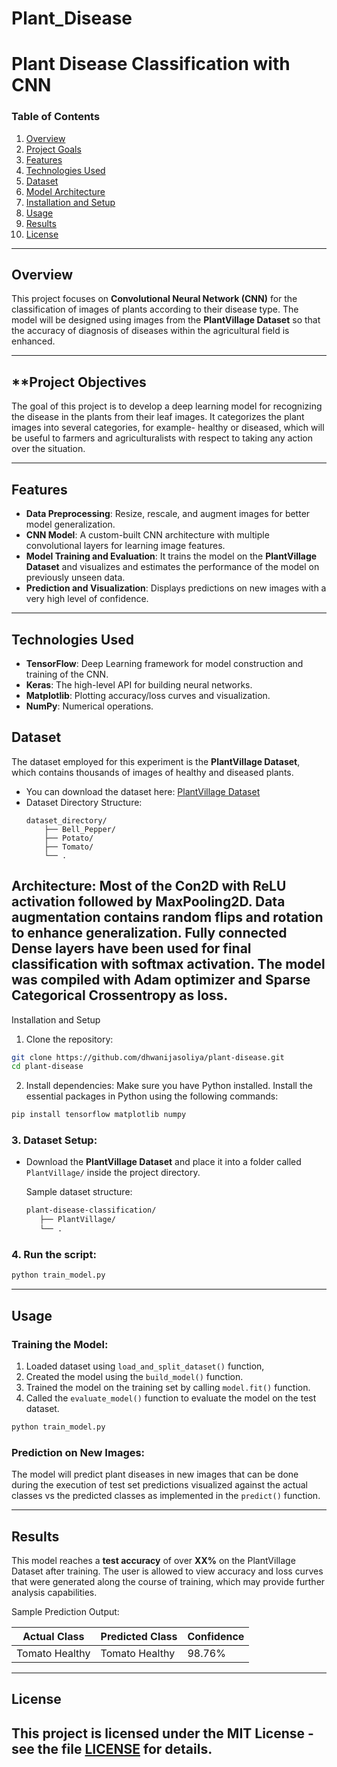 # Plant_Disease

# **Plant Disease Classification with CNN**

### **Table of Contents**
1. [Overview](#overview)
2. [Project Goals](#project-goals)
3. [Features](#features)
4. [Technologies Used](#technologies-used)
5. [Dataset](#dataset)
6. [Model Architecture](#model-architecture)
7. [Installation and Setup](#installation-and-setup)
8. [Usage](#usage)
9. [Results](#results)
10. [License](#license)

---

## **Overview**
This project focuses on **Convolutional Neural Network (CNN)** for the classification of images of plants according to their disease type. The model will be designed using images from the **PlantVillage Dataset** so that the accuracy of diagnosis of diseases within the agricultural field is enhanced.

---
## **Project Objectives
The goal of this project is to develop a deep learning model for recognizing the disease in the plants from their leaf images. It categorizes the plant images into several categories, for example- healthy or diseased, which will be useful to farmers and agriculturalists with respect to taking any action over the situation.

--- 

## **Features**
- **Data Preprocessing**: Resize, rescale, and augment images for better model generalization.
- **CNN Model**: A custom-built CNN architecture with multiple convolutional layers for learning image features.
- **Model Training and Evaluation**: It trains the model on the **PlantVillage Dataset** and visualizes and estimates the performance of the model on previously unseen data.
- **Prediction and Visualization**: Displays predictions on new images with a very high level of confidence.

---
## **Technologies Used**
- **TensorFlow**: Deep Learning framework for model construction and training of the CNN.
- **Keras**: The high-level API for building neural networks.
- **Matplotlib**: Plotting accuracy/loss curves and visualization.
- **NumPy**: Numerical operations.

## **Dataset**
 The dataset employed for this experiment is the **PlantVillage Dataset**, which contains thousands of images of healthy and diseased plants.

- You can download the dataset here: [PlantVillage Dataset](https://www.tensorflow.org/datasets/catalog/plant_village)
- Dataset Directory Structure:
  ```
  dataset_directory/
      ├── Bell_Pepper/
      ├── Potato/
      ├── Tomato/
      └── .
Architecture: Most of the Con2D with ReLU activation followed by MaxPooling2D. Data augmentation contains random flips and rotation to enhance generalization. Fully connected Dense layers have been used for final classification with softmax activation.
The model was compiled with Adam optimizer and Sparse Categorical Crossentropy as loss.
 
---
Installation and Setup
1. Clone the repository:
```bash
git clone https://github.com/dhwanijasoliya/plant-disease.git
cd plant-disease
```
2. Install dependencies:
Make sure you have Python installed. Install the essential packages in Python using the following commands:
```bash
pip install tensorflow matplotlib numpy
```

### **3. Dataset Setup:**
- Download the **PlantVillage Dataset** and place it into a folder called `PlantVillage/` inside the project directory.
  
  Sample dataset structure:
  ```bash
  plant-disease-classification/
     ├── PlantVillage/
     └── .
  ```

### **4. Run the script:**
```bash
python train_model.py
```

---
## **Usage**

### **Training the Model:**
1. Loaded dataset using `load_and_split_dataset()` function,
2. Created the model using the `build_model()` function.
3. Trained the model on the training set by calling `model.fit()` function.
4. Called the `evaluate_model()` function to evaluate the model on the test dataset.

```bash
python train_model.py
```

### **Prediction on New Images:**
The model will predict plant diseases in new images that can be done during the execution of test set predictions visualized against the actual classes vs the predicted classes as implemented in the `predict()` function.

---
## **Results**
This model reaches a **test accuracy** of over **XX%** on the PlantVillage Dataset after training. The user is allowed to view accuracy and loss curves that were generated along the course of training, which may provide further analysis capabilities.

Sample Prediction Output:

| Actual Class       | Predicted Class    | Confidence |
|---------------------|--------------------|------------|
| Tomato Healthy      | Tomato Healthy     | 98.76%     |

---

## **License**
This project is licensed under the MIT License - see the file [LICENSE](LICENSE) for details.
---

